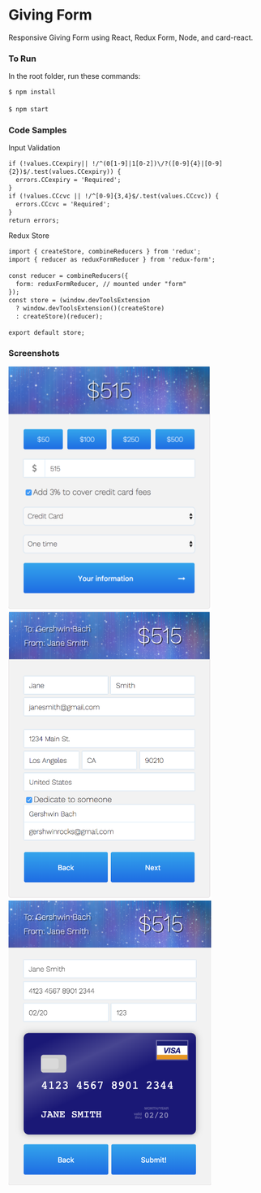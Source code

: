 # Giving Form

Responsive Giving Form using React, Redux Form, Node, and card-react.




### To Run
In the root folder, run these commands:
```sh
$ npm install

$ npm start
```


### Code Samples

Input Validation

```
if (!values.CCexpiry|| !/^(0[1-9]|1[0-2])\/?([0-9]{4}|[0-9]{2})$/.test(values.CCexpiry)) {
  errors.CCexpiry = 'Required';
}
if (!values.CCcvc || !/^[0-9]{3,4}$/.test(values.CCcvc)) {
  errors.CCcvc = 'Required';
}
return errors;
```
Redux Store
```
import { createStore, combineReducers } from 'redux';
import { reducer as reduxFormReducer } from 'redux-form';

const reducer = combineReducers({
  form: reduxFormReducer, // mounted under "form"
});
const store = (window.devToolsExtension
  ? window.devToolsExtension()(createStore)
  : createStore)(reducer);

export default store;
```

### Screenshots

<img src="https://github.com/anushkadoyan/Giving-Form/blob/master/src/screenshots/first-page.png" width="400">
<img src="https://github.com/anushkadoyan/Giving-Form/blob/master/src/screenshots/second-page.png" width="400">
<img src="https://github.com/anushkadoyan/Giving-Form/blob/master/src/screenshots/third-page.png" width="400">



